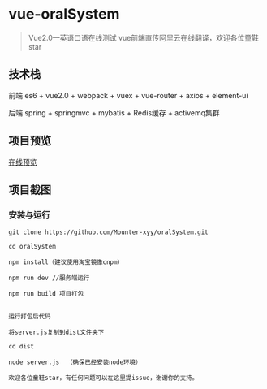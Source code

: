 # vue-oralSystem

> Vue2.0—英语口语在线测试
vue前端直传阿里云在线翻译，欢迎各位童鞋star 

## 技术栈

前端 es6 + vue2.0 + webpack + vuex + vue-router + axios + element-ui

后端 spring + springmvc + mybatis + Redis缓存 + activemq集群

## 项目预览
[在线预览](https://oral.dbztk.com)

## 项目截图


### 安装与运行

```
git clone https://github.com/Mounter-xyy/oralSystem.git

cd oralSystem

npm install（建议使用淘宝镜像cnpm）

npm run dev //服务端运行 

npm run build 项目打包 


运行打包后代码

将server.js复制到dist文件夹下 

cd dist

node server.js  （确保已经安装node环境）

欢迎各位童鞋star，有任何问题可以在这里提issue，谢谢你的支持。